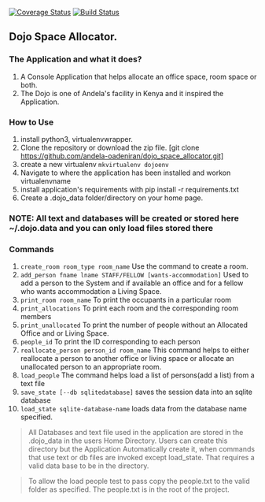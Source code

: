[![Coverage Status](https://coveralls.io/repos/github/andela-oadeniran/dojo_space_allocator/badge.svg)](https://coveralls.io/github/andela-oadeniran/dojo_space_allocator)
[![Build Status](https://travis-ci.org/andela-oadeniran/dojo_space_allocator.svg?branch=master)](https://travis-ci.org/andela-oadeniran/dojo_space_allocator)


##            Dojo Space Allocator.

### The Application and what it does?
1. A Console Application that helps allocate an office space, room space or both.
2. The Dojo is one of Andela's facility in Kenya and it inspired the Application.

###  How to Use
1. install python3, virtualenvwrapper.
2. Clone the repository or download the zip file. [git clone https://github.com/andela-oadeniran/dojo_space_allocator.git]
3. create a new virtualenv `mkvirtualenv dojoenv`
4. Navigate to where the application has been installed and workon virtualenvname
5. install application's requirements with pip install -r requirements.txt
6. Create a .dojo_data folder/directory on your home page.

 

###  NOTE: All text and databases will be created or stored here ~/.dojo.data and you can only load files stored there

###   Commands
 1. `create_room room_type room_name` Use the command to create a room.
 2. `add_person fname lname STAFF/FELLOW [wants-accommodation]`  Used to add a person to the System and if available an office and for a fellow who wants accommodation a Living Space.
 3. `print_room room_name` To print the occupants in a particular room
 4. `print_allocations` To print each room and the corresponding room members
 5. `print_unallocated` To print the number of people without an Allocated Office and or Living Space.
 6. `people_id` To print the ID corresponding to each person
 7. `reallocate_person person_id room_name` This command helps to either reallocate a person to another office or living space or allocate an unallocated person to an appropriate room.
 8. `load_people` The command helps load a list of persons(add a list) from a text file
 9. `save_state [--db sqlitedatabase]` saves the session data into an sqlite database
 10. `load_state sqlite-database-name` loads data from the database name specified.

 
 > All Databases and text file used in the application are stored in the .dojo_data in the users Home Directory.
 > Users can create this directory but the Application Automatically create it, when commands that use text or db files are invoked except load_state. That requires a valid data base to be in the directory.

 > To allow the load people test to pass copy the people.txt to the valid folder as specified. The people.txt is in the root of the project.